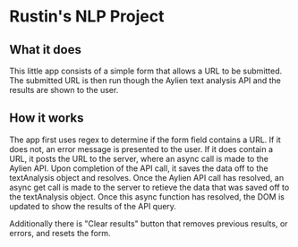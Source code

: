 # Rustin's NLP Project

## What it does
This little app consists of a simple form that allows a URL to be submitted.  The submitted URL is then run though the Aylien text analysis API and the results are shown to the user.

## How it works
The app first uses regex to determine if the form field contains a URL.  If it does not, an error message is presented to the user. If it does contain a URL, it posts the URL to the server, where an async call is made to the Aylien API.  Upon completion of the API call, it saves the data off to the textAnalysis object and resolves. Once the Aylien API call has resolved, an async get call is made to the server to retieve the data that was saved off to the textAnalysis object.  Once this async function has resolved, the DOM is updated to show the results of the API query.

Additionally there is "Clear results" button that removes previous results, or errors, and resets the form.